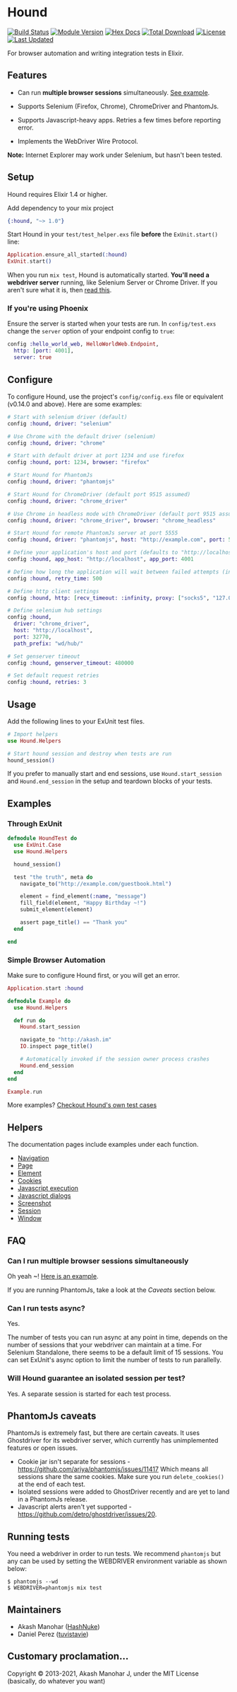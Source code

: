 # Hound

[![Build Status](https://travis-ci.org/HashNuke/hound.png?branch=master)](https://travis-ci.org/HashNuke/hound)
[![Module Version](https://img.shields.io/hexpm/v/hound.svg)](https://hex.pm/packages/hound)
[![Hex Docs](https://img.shields.io/badge/hex-docs-lightgreen.svg)](https://hexdocs.pm/hound/)
[![Total Download](https://img.shields.io/hexpm/dt/hound.svg)](https://hex.pm/packages/hound)
[![License](https://img.shields.io/hexpm/l/hound.svg)](https://github.com/HashNuke/hound/blob/master/LICENSE)
[![Last Updated](https://img.shields.io/github/last-commit/HashNuke/hound.svg)](https://github.com/HashNuke/hound/commits/master)

For browser automation and writing integration tests in Elixir.

## Features

* Can run __multiple browser sessions__ simultaneously. [See example](https://github.com/HashNuke/hound/blob/master/test/multiple_browser_session_test.exs).

* Supports Selenium (Firefox, Chrome), ChromeDriver and PhantomJs.

* Supports Javascript-heavy apps. Retries a few times before reporting error.

* Implements the WebDriver Wire Protocol.

**Note:** Internet Explorer may work under Selenium, but hasn't been tested.

## Setup

Hound requires Elixir 1.4 or higher.

Add dependency to your mix project

```elixir
{:hound, "~> 1.0"}
```

Start Hound in your `test/test_helper.exs` file **before** the `ExUnit.start()` line:

```elixir
Application.ensure_all_started(:hound)
ExUnit.start()
```

When you run `mix test`, Hound is automatically started. __You'll need a webdriver server__ running, like Selenium Server or Chrome Driver. If you aren't sure what it is, then [read this](https://github.com/HashNuke/hound/wiki/Starting-a-webdriver-server).

### If you're using Phoenix

Ensure the server is started when your tests are run. In `config/test.exs` change the `server` option of your endpoint config to `true`:

```elixir
config :hello_world_web, HelloWorldWeb.Endpoint,
  http: [port: 4001],
  server: true
```

## Configure

To configure Hound, use the project's `config/config.exs` file or equivalent (v0.14.0 and above). Here are some examples:

```elixir
# Start with selenium driver (default)
config :hound, driver: "selenium"
```

```elixir
# Use Chrome with the default driver (selenium)
config :hound, driver: "chrome"
```

```elixir
# Start with default driver at port 1234 and use firefox
config :hound, port: 1234, browser: "firefox"
```

```elixir
# Start Hound for PhantomJs
config :hound, driver: "phantomjs"
```

```elixir
# Start Hound for ChromeDriver (default port 9515 assumed)
config :hound, driver: "chrome_driver"
```

```elixir
# Use Chrome in headless mode with ChromeDriver (default port 9515 assumed)
config :hound, driver: "chrome_driver", browser: "chrome_headless"
```

```elixir
# Start Hound for remote PhantomJs server at port 5555
config :hound, driver: "phantomjs", host: "http://example.com", port: 5555
```

```elixir
# Define your application's host and port (defaults to "http://localhost:4001")
config :hound, app_host: "http://localhost", app_port: 4001
```

```elixir
# Define how long the application will wait between failed attempts (in miliseconds)
config :hound, retry_time: 500
```

```elixir
# Define http client settings
config :hound, http: [recv_timeout: :infinity, proxy: ["socks5", "127.0.0.1", "9050"]]
```

```elixir
# Define selenium hub settings
config :hound,
  driver: "chrome_driver",
  host: "http://localhost",
  port: 32770,
  path_prefix: "wd/hub/"
```

```elixir
# Set genserver timeout
config :hound, genserver_timeout: 480000
```

```elixir
# Set default request retries
config :hound, retries: 3
```

## Usage

Add the following lines to your ExUnit test files.

```elixir
# Import helpers
use Hound.Helpers

# Start hound session and destroy when tests are run
hound_session()
```

If you prefer to manually start and end sessions, use `Hound.start_session` and `Hound.end_session` in the setup and teardown blocks of your tests.

## Examples

### Through ExUnit

```elixir
defmodule HoundTest do
  use ExUnit.Case
  use Hound.Helpers

  hound_session()

  test "the truth", meta do
    navigate_to("http://example.com/guestbook.html")

    element = find_element(:name, "message")
    fill_field(element, "Happy Birthday ~!")
    submit_element(element)

    assert page_title() == "Thank you"
  end

end
```

### Simple Browser Automation

Make sure to configure Hound first, or you will get an error.

```elixir
Application.start :hound

defmodule Example do
  use Hound.Helpers

  def run do
    Hound.start_session

    navigate_to "http://akash.im"
    IO.inspect page_title()

    # Automatically invoked if the session owner process crashes
    Hound.end_session
  end
end

Example.run
```

More examples? [Checkout Hound's own test cases](https://github.com/HashNuke/hound/tree/master/test/helpers)

## Helpers

The documentation pages include examples under each function.

* [Navigation](http://hexdocs.pm/hound/Hound.Helpers.Navigation.html)
* [Page](http://hexdocs.pm/hound/Hound.Helpers.Page.html)
* [Element](http://hexdocs.pm/hound/Hound.Helpers.Element.html)
* [Cookies](http://hexdocs.pm/hound/Hound.Helpers.Cookie.html)
* [Javascript execution](http://hexdocs.pm/hound/Hound.Helpers.ScriptExecution.html)
* [Javascript dialogs](http://hexdocs.pm/hound/Hound.Helpers.Dialog.html)
* [Screenshot](http://hexdocs.pm/hound/Hound.Helpers.Screenshot.html)
* [Session](http://hexdocs.pm/hound/Hound.Helpers.Session.html)
* [Window](http://hexdocs.pm/hound/Hound.Helpers.Window.html)

## FAQ

### Can I run multiple browser sessions simultaneously

Oh yeah ~! [Here is an example](https://github.com/HashNuke/hound/blob/master/test/multiple_browser_session_test.exs).

If you are running PhantomJs, take a look at the *Caveats* section below.

### Can I run tests async?

Yes.

The number of tests you can run async at any point in time, depends on the number of sessions that your webdriver can maintain at a time. For Selenium Standalone, there seems to be a default limit of 15 sessions. You can set ExUnit's async option to limit the number of tests to run parallelly.

### Will Hound guarantee an isolated session per test?

Yes. A separate session is started for each test process.

## PhantomJs caveats

PhantomJs is extremely fast, but there are certain caveats. It uses Ghostdriver for its webdriver server, which currently has unimplemented features or open issues.

* Cookie jar isn't separate for sessions - <https://github.com/ariya/phantomjs/issues/11417>
  Which means all sessions share the same cookies. Make sure you run `delete_cookies()` at the end of each test.
* Isolated sessions were added to GhostDriver recently and are yet to land in a PhantomJs release.
* Javascript alerts aren't yet supported - <https://github.com/detro/ghostdriver/issues/20>.

## Running tests

You need a webdriver in order to run tests. We recommend `phantomjs` but any can be used by setting the WEBDRIVER environment variable as shown below:

    $ phantomjs --wd
    $ WEBDRIVER=phantomjs mix test

## Maintainers

* Akash Manohar ([HashNuke](https://github.com/HashNuke))
* Daniel Perez ([tuvistavie](https://github.com/tuvistavie))

## Customary proclamation...

Copyright &copy; 2013-2021, Akash Manohar J, under the MIT License (basically, do whatever you want)
